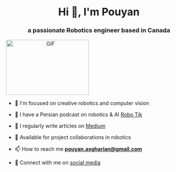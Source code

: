 <h1 align="center">Hi 👋, I'm Pouyan </h1>
<h3 align="center">a passionate Robotics engineer based in Canada</h3>

<a target="_blank" align="center">
  <img align="center" top="500" height="150" width="225" alt="GIF" src="https://media.giphy.com/media/v1.Y2lkPTc5MGI3NjExbmdjYTVwZGNpcmVzcnQ3enk2eGpkNGFkcm4yY3Y0ZW1vanF3cGowciZlcD12MV9pbnRlcm5hbF9naWZfYnlfaWQmY3Q9Zw/Zx0Ploq51axjKTZzgZ/giphy.gif">
</a>

- 🔭 I'm focused on creative robotics and computer vision

- :microphone: I have a Persian podcast on robotics & AI [Robo Tik](https://www.robotik-podcast.website/)

- 📝 I regularly write articles on [Medium](https://medium.com/@pouyan-asg)

- 🤝 Available for project collaborations in robotics

- 📫 How to reach me **pouyan.asgharian@gmail.com**

- 🤝 Connect with me on <a href="https://linktr.ee/mr_electic" target="_blank"> social media </a>
